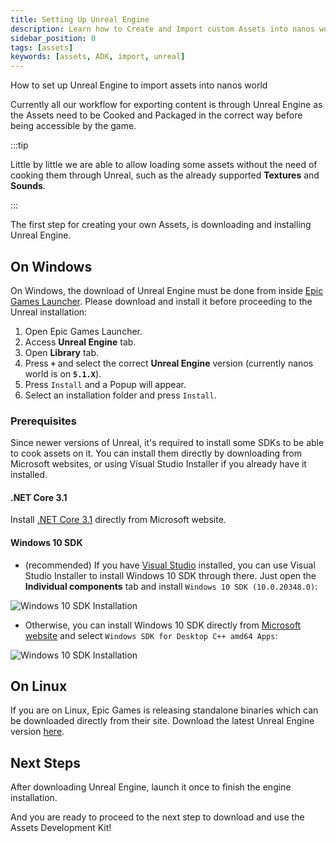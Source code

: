 ```yaml
---
title: Setting Up Unreal Engine
description: Learn how to Create and Import custom Assets into nanos world
sidebar_position: 0
tags: [assets]
keywords: [assets, ADK, import, unreal]
---
```


How to set up Unreal Engine to import assets into nanos world


Currently all our workflow for exporting content is through Unreal Engine as the Assets need to be Cooked and Packaged in the correct way before being accessible by the game.

:::tip

Little by little we are able to allow loading some assets without the need of cooking them through Unreal, such as the already supported **Textures** and **Sounds**.

:::


The first step for creating your own Assets, is downloading and installing Unreal Engine.


## On Windows

On Windows, the download of Unreal Engine must be done from inside [Epic Games Launcher](https://www.unrealengine.com/en-US/download). Please download and install it before proceeding to the Unreal installation:

1. Open Epic Games Launcher.
2. Access **Unreal Engine** tab.
3. Open **Library** tab.
4. Press **`+`** and select the correct **Unreal Engine** version (currently nanos world is on **`5.1.X`**).
5. Press `Install` and a Popup will appear.
6. Select an installation folder and press `Install`.


### Prerequisites

Since newer versions of Unreal, it's required to install some SDKs to be able to cook assets on it. You can install them directly by downloading from Microsoft websites, or using Visual Studio Installer if you already have it installed.

#### .NET Core 3.1

Install [.NET Core 3.1](https://dotnet.microsoft.com/en-us/download/dotnet/3.1) directly from Microsoft website.


#### Windows 10 SDK

- (recommended) If you have [Visual Studio](https://visualstudio.microsoft.com/downloads/) installed, you can use Visual Studio Installer to install Windows 10 SDK through there. Just open the **Individual components** tab and install `Windows 10 SDK (10.0.20348.0)`:

![Windows 10 SDK Installation](/img/docs/windows-10-sdk-vs.webp)

- Otherwise, you can install Windows 10 SDK directly from [Microsoft website](https://developer.microsoft.com/en-us/windows/downloads/windows-sdk/) and select `Windows SDK for Desktop C++ amd64 Apps`:

![Windows 10 SDK Installation](/img/docs/windows-10-sdk.webp)


## On Linux

If you are on Linux, Epic Games is releasing standalone binaries which can be downloaded directly from their site. Download the latest Unreal Engine version [here](https://www.unrealengine.com/en-US/linux).


## Next Steps

After downloading Unreal Engine, launch it once to finish the engine installation.

And you are ready to proceed to the next step to download and use the Assets Development Kit!
